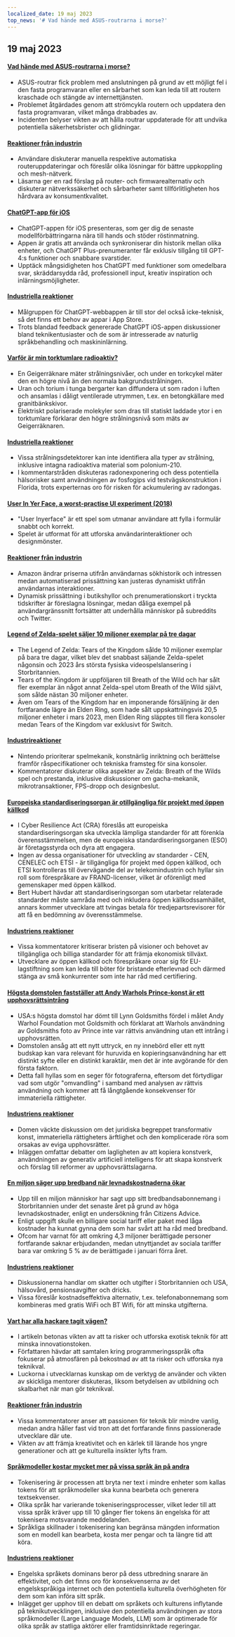 ```yaml
---
localized_date: 19 maj 2023
top_news: '# Vad hände med ASUS-routrarna i morse?'
---
```




## 19 maj 2023

#### [Vad hände med ASUS-routrarna i morse?](https://www.downtowndougbrown.com/2023/05/what-happened-with-asus-routers-this-morning/)

- ASUS-routrar fick problem med anslutningen på grund av ett möjligt fel i den fasta programvaran eller en sårbarhet som kan leda till att routern kraschade och stängde av internettjänsten.
- Problemet åtgärdades genom att strömcykla routern och uppdatera den fasta programvaran, vilket många drabbades av.
- Incidenten belyser vikten av att hålla routrar uppdaterade för att undvika potentiella säkerhetsbrister och glidningar.

#### [Reaktioner från industrin](http://news.ycombinator.com/item?id=35983866)

- Användare diskuterar manuella respektive automatiska routeruppdateringar och föreslår olika lösningar för bättre uppkoppling och mesh-nätverk.
- Läsarna ger en rad förslag på router- och firmwarealternativ och diskuterar nätverkssäkerhet och sårbarheter samt tillförlitligheten hos hårdvara av konsumentkvalitet.

#### [ChatGPT-app för iOS](https://openai.com/blog/introducing-the-chatgpt-app-for-ios)

- ChatGPT-appen för iOS presenteras, som ger dig de senaste modellförbättringarna nära till hands och stöder röstinmatning.
- Appen är gratis att använda och synkroniserar din historik mellan olika enheter, och ChatGPT Plus-prenumeranter får exklusiv tillgång till GPT-4:s funktioner och snabbare svarstider.
- Upptäck mångsidigheten hos ChatGPT med funktioner som omedelbara svar, skräddarsydda råd, professionell input, kreativ inspiration och inlärningsmöjligheter.

#### [Industriella reaktioner](http://news.ycombinator.com/item?id=35990552)

- Målgruppen för ChatGPT-webbappen är till stor del också icke-teknisk, så det finns ett behov av appar i App Store.
- Trots blandad feedback genererade ChatGPT iOS-appen diskussioner bland teknikentusiaster och de som är intresserade av naturlig språkbehandling och maskininlärning.

#### [Varför är min torktumlare radioaktiv?](https://physics.stackexchange.com/questions/764460/why-is-my-dryer-radioactive)

- En Geigerräknare mäter strålningsnivåer, och under en torkcykel mäter den en högre nivå än den normala bakgrundsstrålningen.
- Uran och torium i tunga bergarter kan diffundera ut som radon i luften och ansamlas i dåligt ventilerade utrymmen, t.ex. en betongkällare med granitbänkskivor.
- Elektriskt polariserade molekyler som dras till statiskt laddade ytor i en torktumlare förklarar den högre strålningsnivå som mäts av Geigerräknaren.

#### [Industriella reaktioner](http://news.ycombinator.com/item?id=35990858)

- Vissa strålningsdetektorer kan inte identifiera alla typer av strålning, inklusive intagna radioaktiva material som polonium-210.
- I kommentarstråden diskuteras radonexponering och dess potentiella hälsorisker samt användningen av fosfogips vid testvägskonstruktion i Florida, trots experternas oro för risken för ackumulering av radongas.

#### [User In Yer Face, a worst-practise UI experiment (2018)](https://userinyerface.com/)

- "User Inyerface" är ett spel som utmanar användare att fylla i formulär snabbt och korrekt.
- Spelet är utformat för att utforska användarinteraktioner och designmönster.

#### [Reaktioner från industrin](http://news.ycombinator.com/item?id=35985240)

- Amazon ändrar priserna utifrån användarnas sökhistorik och intressen medan automatiserad prissättning kan justeras dynamiskt utifrån användarnas interaktioner.
- Dynamisk prissättning i butikshyllor och prenumerationskort i tryckta tidskrifter är föreslagna lösningar, medan dåliga exempel på användargränssnitt fortsätter att underhålla människor på subreddits och Twitter.

#### [Legend of Zelda-spelet säljer 10 miljoner exemplar på tre dagar](https://finance.yahoo.com/news/legend-zelda-game-sells-10-172603983.html)

- The Legend of Zelda: Tears of the Kingdom sålde 10 miljoner exemplar på bara tre dagar, vilket blev det snabbast säljande Zelda-spelet någonsin och 2023 års största fysiska videospelslansering i Storbritannien.
- Tears of the Kingdom är uppföljaren till Breath of the Wild och har sålt fler exemplar än något annat Zelda-spel utom Breath of the Wild självt, som sålde nästan 30 miljoner enheter.
- Även om Tears of the Kingdom har en imponerande försäljning är den fortfarande lägre än Elden Ring, som hade sålt uppskattningsvis 20,5 miljoner enheter i mars 2023, men Elden Ring släpptes till flera konsoler medan Tears of the Kingdom var exklusivt för Switch.

#### [Industrireaktioner](http://news.ycombinator.com/item?id=35986956)

- Nintendo prioriterar spelmekanik, konstnärlig inriktning och berättelse framför råspecifikationer och tekniska framsteg för sina konsoler.
- Kommentatorer diskuterar olika aspekter av Zelda: Breath of the Wilds spel och prestanda, inklusive diskussioner om gacha-mekanik, mikrotransaktioner, FPS-dropp och designbeslut.

#### [Europeiska standardiseringsorgan är otillgängliga för projekt med öppen källkod](https://blog.opensource.org/another-issue-with-the-cyber-resilience-act-european-standards-bodies-are-inaccessible-to-open-source-projects/)

- I Cyber Resilience Act (CRA) föreslås att europeiska standardiseringsorgan ska utveckla lämpliga standarder för att förenkla överensstämmelsen, men de europeiska standardiseringsorganen (ESO) är företagsstyrda och dyra att engagera.
- Ingen av dessa organisationer för utveckling av standarder - CEN, CENELEC och ETSI - är tillgängliga för projekt med öppen källkod, och ETSI kontrolleras till övervägande del av telekomindustrin och hyllar sin roll som förespråkare av FRAND-licenser, vilket är oförenligt med gemenskaper med öppen källkod.
- Bert Hubert hävdar att standardiseringsorgan som utarbetar relaterade standarder måste samråda med och inkludera öppen källkodssamhället, annars kommer utvecklare att tvingas betala för tredjepartsrevisorer för att få en bedömning av överensstämmelse.

#### [Industriens reaktioner](http://news.ycombinator.com/item?id=35985590)

- Vissa kommentatorer kritiserar bristen på visioner och behovet av tillgängliga och billiga standarder för att främja ekonomisk tillväxt.
- Utvecklare av öppen källkod och förespråkare oroar sig för EU-lagstiftning som kan leda till böter för bristande efterlevnad och därmed stänga av små konkurrenter som inte har råd med certifiering.

#### [Högsta domstolen fastställer att Andy Warhols Prince-konst är ett upphovsrättsintrång](https://petapixel.com/2023/05/18/supreme-court-rules-andy-warhols-prince-art-is-copyright-infringement/)

- USA:s högsta domstol har dömt till Lynn Goldsmiths fördel i målet Andy Warhol Foundation mot Goldsmith och förklarat att Warhols användning av Goldsmiths foto av Prince inte var rättvis användning utan ett intrång i upphovsrätten.
- Domstolen ansåg att ett nytt uttryck, en ny innebörd eller ett nytt budskap kan vara relevant för huruvida en kopieringsanvändning har ett distinkt syfte eller en distinkt karaktär, men det är inte avgörande för den första faktorn.
- Detta fall hyllas som en seger för fotograferna, eftersom det förtydligar vad som utgör "omvandling" i samband med analysen av rättvis användning och kommer att få långtgående konsekvenser för immateriella rättigheter.

#### [Industriens reaktioner](http://news.ycombinator.com/item?id=35991725)

- Domen väckte diskussion om det juridiska begreppet transformativ konst, immateriella rättigheters ärftlighet och den komplicerade röra som orsakas av eviga upphovsrätter.
- Inläggen omfattar debatter om lagligheten av att kopiera konstverk, användningen av generativ artificiell intelligens för att skapa konstverk och förslag till reformer av upphovsrättslagarna.

#### [En miljon säger upp bredband när levnadskostnaderna ökar](https://www.bbc.com/news/technology-65622403)

- Upp till en miljon människor har sagt upp sitt bredbandsabonnemang i Storbritannien under det senaste året på grund av höga levnadskostnader, enligt en undersökning från Citizens Advice.
- Enligt uppgift skulle en billigare social tariff eller paket med låga kostnader ha kunnat gynna dem som har svårt att ha råd med bredband.
- Ofcom har varnat för att omkring 4,3 miljoner berättigade personer fortfarande saknar erbjudanden, medan utnyttjandet av sociala tariffer bara var omkring 5 % av de berättigade i januari förra året.

#### [Industriens reaktioner](http://news.ycombinator.com/item?id=35984928)

- Diskussionerna handlar om skatter och utgifter i Storbritannien och USA, hälsovård, pensionsavgifter och dricks.
- Vissa föreslår kostnadseffektiva alternativ, t.ex. telefonabonnemang som kombineras med gratis WiFi och BT Wifi, för att minska utgifterna.

#### [Vart har alla hackare tagit vägen?](https://morepablo.com/2023/05/where-have-all-the-hackers-gone.html)

- I artikeln betonas vikten av att ta risker och utforska exotisk teknik för att minska innovationstoken.
- Författaren hävdar att samtalen kring programmeringsspråk ofta fokuserar på atmosfären på bekostnad av att ta risker och utforska nya teknikval.
- Luckorna i utvecklarnas kunskap om de verktyg de använder och vikten av skickliga mentorer diskuteras, liksom betydelsen av utbildning och skalbarhet när man gör teknikval.

#### [Reaktioner från industrin](http://news.ycombinator.com/item?id=35986270)

- Vissa kommentatorer anser att passionen för teknik blir mindre vanlig, medan andra håller fast vid tron att det fortfarande finns passionerade utvecklare där ute.
- Vikten av att främja kreativitet och en kärlek till lärande hos yngre generationer och att ge kulturella insikter lyfts fram.

#### [Språkmodeller kostar mycket mer på vissa språk än på andra](https://blog.yenniejun.com/p/all-languages-are-not-created-tokenized)

- Tokenisering är processen att bryta ner text i mindre enheter som kallas tokens för att språkmodeller ska kunna bearbeta och generera textsekvenser.
- Olika språk har varierande tokeniseringsprocesser, vilket leder till att vissa språk kräver upp till 10 gånger fler tokens än engelska för att tokenisera motsvarande meddelanden.
- Språkliga skillnader i tokenisering kan begränsa mängden information som en modell kan bearbeta, kosta mer pengar och ta längre tid att köra.

#### [Industriens reaktioner](http://news.ycombinator.com/item?id=35983707)

- Engelska språkets dominans beror på dess utbredning snarare än effektivitet, och det finns oro för konsekvenserna av det engelskspråkiga internet och den potentiella kulturella överhögheten för dem som kan införa sitt språk.
- Inlägget ger upphov till en debatt om språkets och kulturens inflytande på teknikutvecklingen, inklusive den potentiella användningen av stora språkmodeller (Large Language Models, LLM) som är optimerade för olika språk av statliga aktörer eller framtidsinriktade regeringar.


